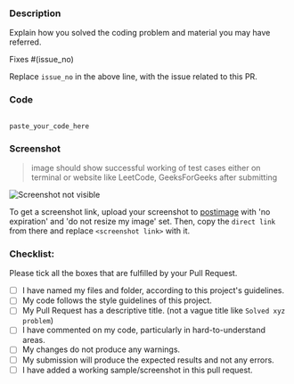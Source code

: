 ### Description

Explain how you solved the coding problem and material you may have referred.

Fixes #(issue_no)

Replace `issue_no` in the above line, with the issue related to this PR.

### Code
```paste_your_language_here

paste_your_code_here

```

### Screenshot
> image should show successful working of test cases either on terminal or website like LeetCode, GeeksForGeeks after submitting

![Screenshot not visible](  <screenshot link>  )

To get a screenshot link, upload your screenshot to [postimage](https://postimages.org/) with 'no expiration' and 'do not resize my image' set. Then, copy the `direct link` from there and replace `<screenshot link>` with it.

### Checklist:
Please tick all the boxes that are fulfilled by your Pull Request.

- [ ] I have named my files and folder, according to this project's guidelines.
- [ ] My code follows the style guidelines of this project.
- [ ] My Pull Request has a descriptive title. (not a vague title like `Solved xyz problem`)
- [ ] I have commented on my code, particularly in hard-to-understand areas.
- [ ] My changes do not produce any warnings.
- [ ] My submission will produce the expected results and not any errors.
- [ ] I have added a working sample/screenshot in this pull request.
